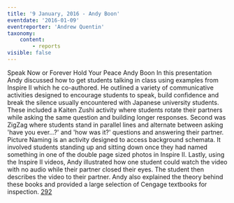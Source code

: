 ```yaml
---
title: '9 January, 2016 - Andy Boon'
eventdate: '2016-01-09'
eventreporter: 'Andrew Quentin'
taxonomy:
    content:
        - reports
visible: false
---
```


Speak Now or Forever Hold Your Peace
Andy Boon
In this presentation Andy discussed how to get students talking in class using examples from Inspire II which he co-authored.
He outlined a variety of communicative activities designed to encourage students to speak, build confidence and break the silence usually encountered with Japanese university students. These included a Kaiten Zushi activity where students rotate their partners while asking the same question and building longer responses. Second was ZigZag where students stand in parallel lines and alternate between asking 'have you ever...?' and 'how was it?' questions and answering their partner. Picture Naming is an activity designed to access background schemata. It involved students standing up and sitting down once they had named something in one of the double page sized photos in Inspire II. Lastly, using the Inspire II videos, Andy illustrated how one student could watch the video with no audio while their partner closed their eyes. The student then describes the video to their partner.
Andy also explained the theory behind these books and provided a large selection of Cengage textbooks for inspection.
<a href="/chapters/kq/schedule/2016/january/09">292</a>
